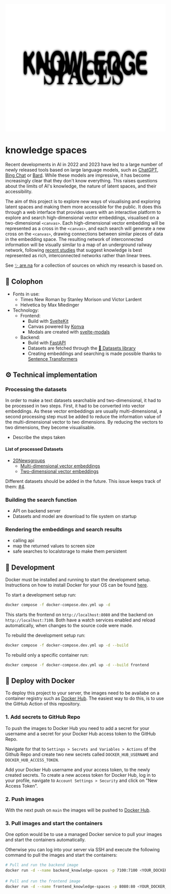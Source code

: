 <p align="center">
    <picture>
        <source media="(prefers-color-scheme: dark)" srcset="./.github/logo-dark.webp">
        <source media="(prefers-color-scheme: light)" srcset="./.github/logo-light.webp">
        <img alt="knowledge spaces" src="./.github/logo-light.webp" width="800" height="400" style="max-width: 100%;">
    </picture>
</p>

# knowledge spaces

Recent developments in AI in 2022 and 2023 have led to a large number of newly released tools based on large language models, such as [ChatGPT](https://chat.openai.com/), [Bing Chat](https://copilot.microsoft.com/) or [Bard](https://bard.google.com/chat). While these models are impressive, it has become increasingly clear that they don't know everything. This raises questions about the limits of AI's knowledge, the nature of latent spaces, and their accessibility.

The aim of this project is to explore new ways of visualising and exploring latent spaces and making them more accessible for the public. It does this through a web interface that provides users with an interactive platform to explore and search high-dimensional vector embeddings, visualised on a two-dimensional `<canvas>`. Each high-dimensional vector embedding will be represented as a cross in the `<canvas>`, and each search will generate a new cross on the `<canvas>`, drawing connections between similar pieces of data in the embedding space. The resulting network of interconnected information will be visually similar to a map of an underground railway network, following [recent studies](https://www.ted.com/talks/manuel_lima_a_visual_history_of_human_knowledge) that suggest knowledge is best represented as rich, interconnected networks rather than linear trees.

See [✨ are.na](https://www.are.na/francesco-scheffczyk/knowledge-spaces) for a collection of sources on which my research is based on.

## 📝 Colophon

- Fonts in use:
  - Times New Roman by Stanley Morison und Victor Lardent
  - Helvetica by Max Miedinger
- Technology:
  - Frontend:
    - Build with [SvelteKit](https://kit.svelte.dev/)
    - Canvas powered by [Konva](https://konvajs.org/)
    - Modals are created with [svelte-modals](https://svelte-modals.mattjennings.io/)
  - Backend:
    - Build with [FastAPI](https://fastapi.tiangolo.com/)
    - Datasets are fetched through the [🤗 Datasets library](https://huggingface.co/docs/datasets/index)
    - Creating embeddings and searching is made possible thanks to [Sentence Transformers](https://www.sbert.net/)

## ⚙️ Technical implementation

### Processing the datasets

In order to make a text datasets searchable and two-dimensional, it had to be processed in two steps. First, it had to be converted into vector embeddings. As these vector embeddings are usually multi-dimensional, a second processing step must be added to reduce the information value of the multi-dimensional vector to two dimensions. By reducing the vectors to two dimensions, they become visualisable.

- Describe the steps taken

#### List of processed Datasets

- [20Newsgroups](http://qwone.com/~jason/20Newsgroups/)
  - [Multi-dimensional vector embeddings](https://huggingface.co/datasets/fscheffczyk/20newsgroups_embeddings)
  - [Two-dimensional vector embeddings](https://huggingface.co/datasets/fscheffczyk/2D_20newsgroups_embeddings)

Different datasets should be added in the future. This issue keeps track of them: [#4](https://github.com/Francesco-Sch/knowledge-spaces/issues/4).

### Building the search function

- API on backend server
- Datasets and model are download to file system on startup

### Rendering the embeddings and search results

- calling api
- map the returned values to screen size
- safe searches to localstorage to make them persistent

## 🚧 Development

Docker must be installed and running to start the development setup. Instructions on how to install Docker for your OS can be found [here](https://docs.docker.com/desktop/install/mac-install/).

To start a development setup run:

```bash
docker compose -f docker-compose.dev.yml up -d
```

This starts the frontend on `http://localhost:8080` and the backend on `http://localhost:7100`.
Both have a watch services enabled and reload automatically, when changes to the source code were made.

To rebuild the development setup run:

```bash
docker compose -f docker-compose.dev.yml up -d --build
```

To rebuild only a specific container run:

```bash
docker compose -f docker-compose.dev.yml up -d --build frontend
```

## 🐳 Deploy with Docker

To deploy this project to your server, the images need to be availabe on a container registry such as [Docker Hub](https://hub.docker.com/). The easiest way to do this, is to use the GitHub Action of this repository.

### 1. Add secrets to GitHub Repo

To push the images to Docker Hub you need to add a secret for your username and a secret for your Docker Hub access token to the GitHub Repo.

Navigate for that to `Settings > Secrets and Variables > Actions` of the Github Repo and create two new secrets called `DOCKER_HUB_USERNAME` and `DOCKER_HUB_ACCESS_TOKEN`.

Add your Docker Hub username and your access token, to the newly created secrets. To create a new access token for Docker Hub, log in to your profile, navigate to `Account Settings > Security` and click on "New Access Token".

### 2. Push images

With the next push on `main` the images will be pushed to [Docker Hub](https://hub.docker.com/).

### 3. Pull images and start the containers

One option would be to use a managed Docker service to pull your images and start the containers automatically.

Otherwise you can log into your server via SSH and execute the following command to pull the images and start the containers:

```bash
# Pull and run the backend image
docker run -d --name backend_knowledge-spaces -p 7100:7100 <YOUR_DOCKER_HUB_USERNAME>/backend_knowledge-spaces:latest

# Pull and run the frontend image
docker run -d --name frontend_knowledge-spaces -p 8080:80 <YOUR_DOCKER_HUB_USERNAME>/frontend_knowledge-spaces:latest
```
